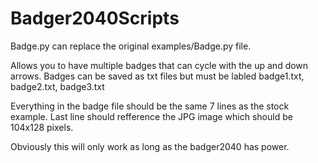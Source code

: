 # Badger2040Scripts
Badge.py can replace the original examples/Badge.py file.

Allows you to have multiple badges that can cycle with the up and down arrows.   Badges can be saved as txt files but must be labled badge1.txt, badge2.txt, badge3.txt

Everything in the badge file should be the same 7 lines as the stock example.  Last line should refference the JPG image which should be 104x128 pixels.

Obviously this will only work as long as the badger2040 has power.
